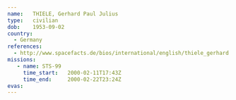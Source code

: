 ```yaml
---
name:	THIELE, Gerhard Paul Julius
type:	civilian
dob:	1953-09-02
country:
  - Germany
references:
  - http://www.spacefacts.de/bios/international/english/thiele_gerhard.htm
missions:
   - name: STS-99
     time_start:   2000-02-11T17:43Z
     time_end:     2000-02-22T23:24Z
evas:
---
```


